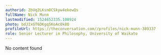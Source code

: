 ```yaml
---
authorid: 2bUq2LKsnOCSkyw4ekewQs
fullName: Nick Munn
lastmodified: 1524652335.108924
photo: bdJIxGT6DKgqSKoAc0k8O
profileUrl: https://theconversation.com//profiles/nick-munn-389337
role: Senior Lecturer in Philosophy, University of Waikato
---
```

No content found